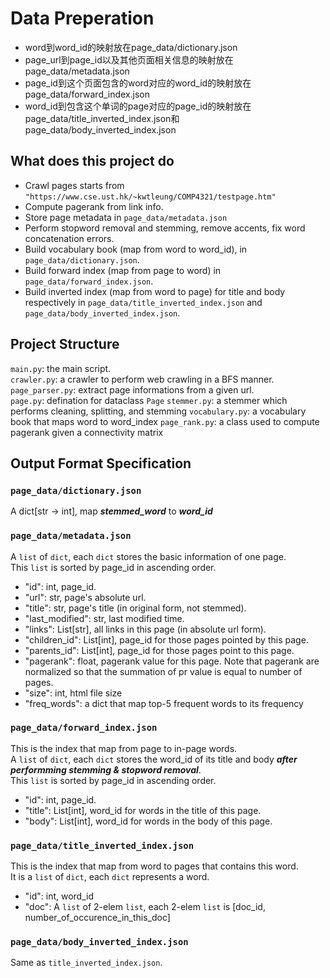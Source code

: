 # Data Preperation

* word到word_id的映射放在page_data/dictionary.json  
* page_url到page_id以及其他页面相关信息的映射放在page_data/metadata.json  
* page_id到这个页面包含的word对应的word_id的映射放在page_data/forward_index.json  
* word_id到包含这个单词的page对应的page_id的映射放在page_data/title_inverted_index.json和page_data/body_inverted_index.json

## What does this project do  
* Crawl pages starts from `"https://www.cse.ust.hk/~kwtleung/COMP4321/testpage.htm"`  
* Compute pagerank from link info.  
* Store page metadata in `page_data/metadata.json`  
* Perform stopword removal and stemming, remove accents, fix word concatenation errors.  
* Build vocabulary book (map from word to word_id), in `page_data/dictionary.json`.  
* Build forward index (map from page to word) in `page_data/forward_index.json`.  
* Build inverted index (map from word to page) for title and body respectively in `page_data/title_inverted_index.json` and `page_data/body_inverted_index.json`.   

## Project Structure

`main.py`: the main script.  
`crawler.py`: a crawler to perform web crawling in a BFS manner.  
`page_parser.py`: extract page informations from a given url.  
`page.py`: defination for dataclass `Page`
`stemmer.py`: a stemmer which performs cleaning, splitting, and stemming
`vocabulary.py`: a vocabulary book that maps word to word_index
`page_rank.py`: a class used to compute pagerank given a connectivity matrix

## Output Format Specification  

### `page_data/dictionary.json` 
A dict[str -> int], map ***stemmed_word*** to ***word_id***  

### `page_data/metadata.json`  
A `list` of `dict`, each `dict` stores the basic information of one page.  
This `list` is sorted by page_id in ascending order.   
* "id": int, page_id.  
* "url": str, page's absolute url.  
* "title": str, page's title (in original form, not stemmed).  
* "last_modified": str, last modified time.  
* "links": List[str], all links in this page (in absolute url form).  
* "children_id": List[int], page_id for those pages pointed by this page.  
* "parents_id": List[int], page_id for those pages point to this page.  
* "pagerank": float, pagerank value for this page. Note that pagerank are normalized so that the summation of pr value is equal to number of pages.  
* "size": int, html file size  
* "freq_words": a dict that map top-5 frequent words to its frequency

### `page_data/forward_index.json`  
This is the index that map from page to in-page words.  
A `list` of `dict`, each `dict` stores the word_id of its title and body ***after performming stemming & stopword removal***.  
This `list` is sorted by page_id in ascending order.   
* "id": int, page_id.  
* "title": List[int], word_id for words in the title of this page.  
* "body": List[int], word_id for words in the body of this page.  

### `page_data/title_inverted_index.json`  
This is the index that map from word to pages that contains this word.  
It is a `list` of `dict`, each `dict` represents a word.  
* "id": int, word_id  
* "doc": A `list` of 2-elem `list`, each 2-elem `list` is [doc_id, number_of_occurence_in_this_doc]  

### `page_data/body_inverted_index.json`  
Same as `title_inverted_index.json`.  

